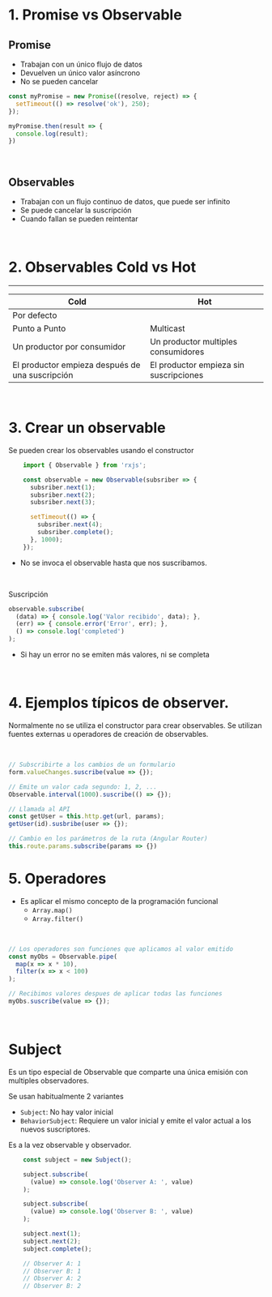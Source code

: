 # 1. Promise vs Observable

## Promise
- Trabajan con un único flujo de datos
- Devuelven un único valor asíncrono
- No se pueden cancelar

```js
const myPromise = new Promise((resolve, reject) => {
  setTimeout(() => resolve('ok'), 250);
});

myPromise.then(result => {
  console.log(result);
})
```
<br>

## Observables

- Trabajan con un flujo continuo de datos, que puede ser infinito
- Se puede cancelar la suscripción
- Cuando fallan se pueden reintentar

<br>

# 2. Observables Cold vs Hot
---

| Cold          | Hot        |
| --            | --         |
| Por defecto   |            |
| Punto a Punto | Multicast  |
| Un productor por consumidor | Un productor multiples consumidores |
| El productor empieza después de una suscripción| El productor empieza sin suscripciones|

<br>

# 3. Crear un observable

Se pueden crear los observables usando el constructor

```ts
    import { Observable } from 'rxjs';

    const observable = new Observable(subsriber => {
      subsriber.next(1);
      subsriber.next(2);
      subsriber.next(3);

      setTimeout(() => {
        subsriber.next(4);
        subsriber.complete();
      }, 1000);
    });
```
- No se invoca el observable hasta que nos suscribamos.

<br>

Suscripción

``` ts
observable.subscribe(
  (data) => { console.log('Valor recibido', data); },
  (err) => { console.error('Error', err); },
  () => console.log('completed')
);
```
- Si hay un error no se emiten más valores, ni se completa

<br>


# 4. Ejemplos típicos de observer.

Normalmente no se utiliza el constructor para crear observables.
Se utilizan fuentes externas u operadores de creación de observables.

<br>

``` ts
// Subscribirte a los cambios de un formulario
form.valueChanges.suscribe(value => {});

// Emite un valor cada segundo: 1, 2, ...
Observable.interval(1000).suscribe(() => {});

// Llamada al API
const getUser = this.http.get(url, params);
getUser(id).susbribe(user => {});

// Cambio en los parámetros de la ruta (Angular Router)
this.route.params.subscribe(params => {})

```

# 5. Operadores

- Es aplicar el mismo concepto de la programación funcional
  - `Array.map()`
  - `Array.filter()`

<br>

``` ts
// Los operadores son funciones que aplicamos al valor emitido
const myObs = Observable.pipe(
  map(x => x * 10),
  filter(x => x < 100)
);

// Recibimos valores despues de aplicar todas las funciones
myObs.suscribe(value => {});
```
<br>

# Subject

Es un tipo especial de Observable que comparte una única emisión con multiples observadores.

Se usan habitualmente 2 variantes
- `Subject`: No hay valor inicial
- `BehaviorSubject`: Requiere un valor inicial y emite el valor actual a los nuevos suscriptores.

Es a la vez observable y observador.

```ts
    const subject = new Subject();

    subject.subscribe(
      (value) => console.log('Observer A: ', value)
    );

    subject.subscribe(
      (value) => console.log('Observer B: ', value)
    );

    subject.next(1);
    subject.next(2);
    subject.complete();

    // Observer A: 1
    // Observer B: 1
    // Observer A: 2
    // Observer B: 2
```
<br>

